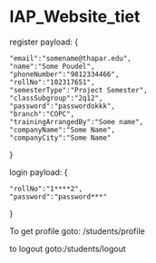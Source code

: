 # IAP_Website_tiet
register payload:
{


    "email":"somename@thapar.edu",
    "name":"Some Poudel",
    "phoneNumber":"9812334466",
    "rollNo":"102317651",
    "semesterType":"Project Semester",
    "classSubgroup":"2q12",
    "password":"passwordokkk",
    "branch":"COPC",
    "trainingArrangedBy":"Some name",
    "companyName":"Some Name",
    "companyCity":"Some Name"

    
}

login payload:
{
    
    "rollNo":"1****2",
    "password":"password***"
    
}


To get profile  goto: /students/profile

to logout goto:/students/logout

